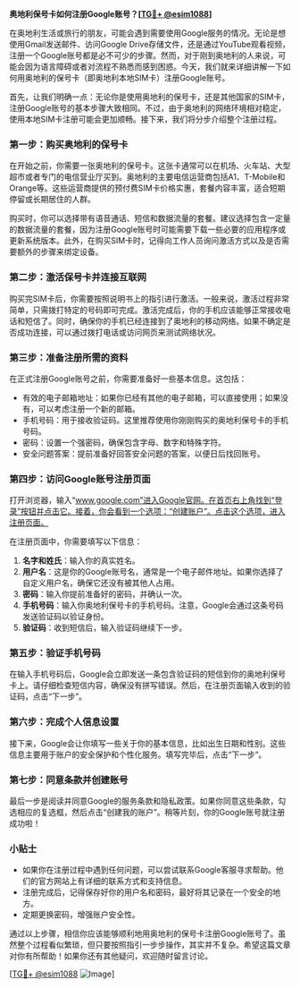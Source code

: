 **奥地利保号卡如何注册Google账号？[[TG💪+ @esim1088](https://t.me/s/esim1088)]**

在奥地利生活或旅行的朋友，可能会遇到需要使用Google服务的情况。无论是想使用Gmail发送邮件、访问Google Drive存储文件，还是通过YouTube观看视频，注册一个Google账号都是必不可少的步骤。然而，对于刚到奥地利的人来说，可能会因为语言障碍或者对流程不熟悉而感到困惑。今天，我们就来详细讲解一下如何用奥地利的保号卡（即奥地利本地SIM卡）注册Google账号。

首先，让我们明确一点：无论你是使用奥地利的保号卡，还是其他国家的SIM卡，注册Google账号的基本步骤大致相同。不过，由于奥地利的网络环境相对稳定，使用本地SIM卡注册可能会更加顺畅。接下来，我们将分步介绍整个注册过程。

### 第一步：购买奥地利的保号卡

在开始之前，你需要一张奥地利的保号卡。这张卡通常可以在机场、火车站、大型超市或者专门的电信营业厅买到。奥地利的主要电信运营商包括A1、T-Mobile和Orange等。这些运营商提供的预付费SIM卡价格实惠，套餐内容丰富，适合短期停留或长期居住的人群。

购买时，你可以选择带有语音通话、短信和数据流量的套餐。建议选择包含一定量的数据流量的套餐，因为注册Google账号时可能需要下载一些必要的应用程序或更新系统版本。此外，在购买SIM卡时，记得向工作人员询问激活方式以及是否需要额外的步骤来绑定设备。

### 第二步：激活保号卡并连接互联网

购买完SIM卡后，你需要按照说明书上的指引进行激活。一般来说，激活过程非常简单，只需拨打特定的号码即可完成。激活完成后，你的手机应该能够正常接收电话和短信了。同时，确保你的手机已经连接到了奥地利的移动网络。如果不确定是否成功连接，可以通过拨打电话或访问网页来测试网络状况。

### 第三步：准备注册所需的资料

在正式注册Google账号之前，你需要准备好一些基本信息。这包括：

- 有效的电子邮箱地址：如果你已经有其他的电子邮箱，可以直接使用；如果没有，可以考虑注册一个新的邮箱。
- 手机号码：用于接收验证码。这里推荐使用你刚刚购买的奥地利保号卡的手机号码。
- 密码：设置一个强密码，确保包含字母、数字和特殊字符。
- 安全问题答案：提前准备好回答安全问题的答案，以便日后找回账号。

### 第四步：访问Google账号注册页面

打开浏览器，输入“www.google.com”进入Google官网。在首页右上角找到“登录”按钮并点击它。接着，你会看到一个选项：“创建账户”。点击这个选项，进入注册页面。

在注册页面中，你需要填写以下信息：

1. **名字和姓氏**：输入你的真实姓名。
2. **用户名**：这是你的Google账号名，通常是一个电子邮件地址。如果你选择了自定义用户名，确保它还没有被其他人占用。
3. **密码**：输入你提前准备好的密码，并确认一次。
4. **手机号码**：输入你奥地利保号卡的手机号码。注意，Google会通过这条号码发送验证码以验证身份。
5. **验证码**：收到短信后，输入验证码继续下一步。

### 第五步：验证手机号码

在输入手机号码后，Google会立即发送一条包含验证码的短信到你的奥地利保号卡上。请仔细检查短信内容，确保没有拼写错误。然后，在注册页面输入收到的验证码，点击“下一步”。

### 第六步：完成个人信息设置

接下来，Google会让你填写一些关于你的基本信息，比如出生日期和性别。这些信息主要用于账户的安全保护和个性化服务。填写完毕后，点击“下一步”。

### 第七步：同意条款并创建账号

最后一步是阅读并同意Google的服务条款和隐私政策。如果你同意这些条款，勾选相应的复选框，然后点击“创建我的账户”。稍等片刻，你的Google账号就注册成功啦！

### 小贴士

- 如果你在注册过程中遇到任何问题，可以尝试联系Google客服寻求帮助。他们的官方网站上有详细的联系方式和支持信息。
- 注册完成后，记得保存好你的用户名和密码，最好将其记录在一个安全的地方。
- 定期更换密码，增强账户安全性。

通过以上步骤，相信你应该能够顺利地用奥地利的保号卡注册Google账号了。虽然整个过程看似繁琐，但只要按照指引一步步操作，其实并不复杂。希望这篇文章对你有所帮助！如果你还有其他疑问，欢迎随时留言讨论。

[[TG💪+ @esim1088](https://t.me/s/esim1088) ![Image](https://i.postimg.cc/4NQfJmqS/Snipaste-2025-05-13-00-14-12.png)]